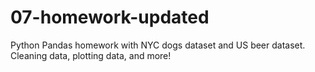 # 07-homework-updated
Python Pandas homework with NYC dogs dataset and US beer dataset. Cleaning data, plotting data, and more!

